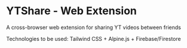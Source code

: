 # YTShare - Web Extension
A cross-browser web extension for sharing YT videos between friends

Technologies to be used: 
Tailwind CSS + Alpine.js + Firebase/Firestore

